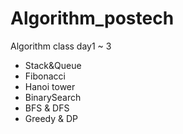 # Algorithm_postech
Algorithm class day1 ~ 3

- Stack&Queue
- Fibonacci
- Hanoi tower
- BinarySearch
- BFS & DFS
- Greedy & DP
